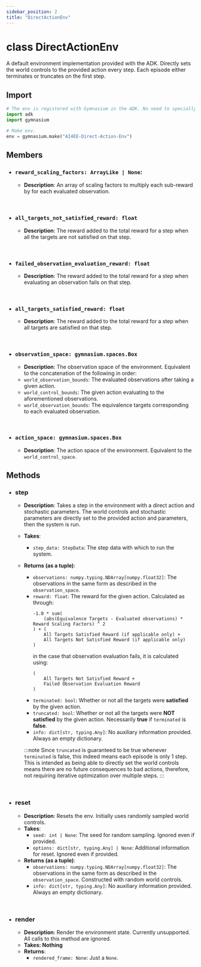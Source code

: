 ```yaml
---
sidebar_position: 2
title: "DirectActionEnv"
---
```



# class DirectActionEnv
A default environment implementation provided with the ADK. Directly sets the world controls to the
provided action every step. Each episode either terminates or truncates on the first step.


## Import
```py
# The env is registered with Gymnasium in the ADK. No need to specially import.
import adk
import gymnasium

# Make env.
env = gymnasium.make("AI4EE-Direct-Action-Env")
```


## Members
- ### `reward_scaling_factors: ArrayLike | None`:
    + **Description**: An array of scaling factors to multiply each sub-reward by for each evaluated
    observation.

&nbsp;

- ### `all_targets_not_satisfied_reward: float`
    + **Description**: The reward added to the total reward for a step when all the targets are
    not satisfied on that step.

&nbsp;

- ### `failed_observation_evaluation_reward: float`
    + **Description**: The reward added to the total reward for a step when evaluating an observation
    fails on that step.

&nbsp;

- ### `all_targets_satisfied_reward: float`
    + **Description**: The reward added to the total reward for a step when all targets are satisfied
    on that step.

&nbsp;

- ### `observation_space: gymnasium.spaces.Box`
    + **Description**: The observation space of the environment. Equivalent to the
    concatenation of the following in order:  
    * `world_observation_bounds`: The evaluated observations after taking a given action.  
    * `world_control_bounds`: The given action evaluating to the aforementioned observations.  
    * `world_observation_bounds`: The equivalence targets corresponding to each evaluated observation.

&nbsp;

- ### `action_space: gymnasium.spaces.Box`
    + **Description**: The action space of the environment. Equivalent to the `world_control_space`.


## Methods
- ### step
    + **Description**: Takes a step in the environment with a direct action and stochastic parameters.
    The world controls and stochastic parameters are directly set to the provided action and parameters,
    then the system is run.
    + **Takes**:
        + `step_data: StepData`: The step data with which to run the system.
    + **Returns (as a tuple)**:
        + `observations: numpy.typing.NDArray[numpy.float32]`: The observations in the same form
        as described in the `observation_space`.
        + `reward: float`: The reward for the given action. Calculated as through:
            ```
            -1.0 * sum(
                (abs(Equivalence Targets - Evaluated observations) * Reward Scaling Factors) ^ 2
            ) + (
                All Targets Satisfied Reward (if applicable only) +
                All Targets Not Satisfied Reward (if applicable only)
            )
            ```
            in the case that observation evaluation fails, it is calculated using:
            ```
            (
                All Targets Not Satisfied Reward +
                Failed Observation Evaluation Reward
            )
            ```
        + `terminated: bool`: Whether or not all the targets were **satisfied** by the given action.
        + `truncated: bool`: Whether or not all the targets were **NOT satisfied** by the given action.
        Necessarily **true** if `terminated` is **false**.
        + `info: dict[str, typing.Any]`: No auxiliary information provided. Always an empty dictionary.

        :::note
        Since `truncated` is guaranteed to be true whenever `terminated` is false, this indeed
        means each episode is only 1 step. This is intended as being able to directly set the world
        controls means there are no future consequences to bad actions, therefore, not requiring
        iterative optimization over multiple steps.
        :::

&nbsp;

- ### reset
    + **Description**: Resets the env. Initially uses randomly sampled world controls.
    + **Takes**:
        + `seed: int | None`: The seed for random sampling. Ignored even if provided.
        + `options: dict[str, typing.Any] | None`: Additional information for reset. Ignored even
        if provided.
    + **Returns (as a tuple)**:
        + `observations: numpy.typing.NDArray[numpy.float32]`: The observations in the same form
        as described in the `observation_space`. Constructed with random world controls.
        + `info: dict[str, typing.Any]`: No auxiliary information provided. Always an empty dictionary.

&nbsp;

- ### render
    + **Description**: Render the environment state. Currently unsupported. All calls to this method
    are ignored.
    + **Takes: Nothing**
    + **Returns**:
        + `rendered_frame: None`: Just a `None`.
